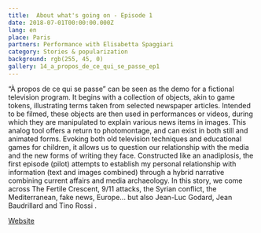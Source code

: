 ```yaml
---
title:  About what's going on - Episode 1
date: 2018-07-01T00:00:00.000Z
lang: en
place: Paris
partners: Performance with Elisabetta Spaggiari
category: Stories & popularization
background: rgb(255, 45, 0)
gallery: 14_a_propos_de_ce_qui_se_passe_ep1
---
```

“À propos de ce qui se passe” can be seen as the demo for a fictional television program. It begins with a collection of objects, akin to game tokens, illustrating terms taken from selected newspaper articles. Intended to be filmed, these objects are then used in performances or videos, during which they are manipulated to explain various news items in images. This analog tool offers a return to photomontage, and can exist in both still and animated forms. Evoking both old television techniques and educational games for children, it allows us to question our relationship with the media and the new forms of writing they face. Constructed like an anadiplosis, the first episode (pilot) attempts to establish my personal relationship with information (text and images combined) through a hybrid narrative combining current affairs and media archaeology. In this story, we come across The Fertile Crescent, 9/11 attacks, the Syrian conflict, the Mediterranean, fake news, Europe... but also Jean-Luc Godard, Jean Baudrillard and Tino Rossi .

[Website](https://aproposdecequisepasse.ensad.fr/)